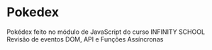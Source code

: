 # Pokedex
Pokédex feito no módulo de JavaScript do curso INFINITY SCHOOL <br />
Revisão de eventos DOM, API e Funções Assíncronas
